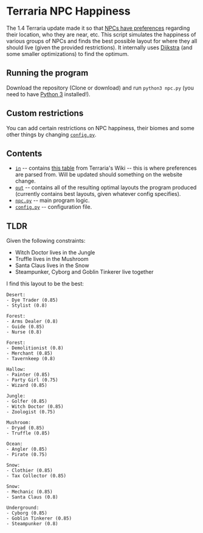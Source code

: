# Terraria NPC Happiness
The 1.4 Terraria update made it so that [NPCs have preferences](https://terraria.gamepedia.com/Happiness#Happiness) regarding their location, who they are near, etc. This script simulates the happiness of various groups of NPCs and finds the best possible layout for where they all should live (given the provided restrictions). It internally uses [Dijkstra](https://en.wikipedia.org/wiki/Dijkstra%27s_algorithm) (and some smaller optimizations) to find the optimum.

## Running the program
Download the repository (Clone or download) and run `python3 npc.py` (you need to have [Python 3](https://www.python.org/) installed!).

## Custom restrictions
You can add certain restrictions on NPC happiness, their biomes and some other things by changing [`config.py`](config.py).

## Contents
- [`in`](in) -- contains [this table](https://terraria.gamepedia.com/index.php?title=NPCs&action=edit&section=11) from Terraria's Wiki -- this is where preferences are parsed from. Will be updated should something on the website change.
- [`out`](out) -- contains all of the resulting optimal layouts the program produced (currently contains best layouts, given whatever config specifies).
- [`npc.py`](npc.py) -- main program logic.
- [`config.py`](config.py) -- configuration file.

## TLDR
Given the following constraints:
- Witch Doctor lives in the Jungle
- Truffle lives in the Mushroom
- Santa Claus lives in the Snow
- Steampunker, Cyborg and Goblin Tinkerer live together

I find this layout to be the best:
```
Desert:
- Dye Trader (0.85)
- Stylist (0.8)

Forest:
- Arms Dealer (0.8)
- Guide (0.85)
- Nurse (0.8)

Forest:
- Demolitionist (0.8)
- Merchant (0.85)
- Tavernkeep (0.8)

Hallow:
- Painter (0.85)
- Party Girl (0.75)
- Wizard (0.85)

Jungle:
- Golfer (0.85)
- Witch Doctor (0.85)
- Zoologist (0.75)

Mushroom:
- Dryad (0.85)
- Truffle (0.85)

Ocean:
- Angler (0.85)
- Pirate (0.75)

Snow:
- Clothier (0.85)
- Tax Collector (0.85)

Snow:
- Mechanic (0.85)
- Santa Claus (0.8)

Underground:
- Cyborg (0.85)
- Goblin Tinkerer (0.85)
- Steampunker (0.8)
```
